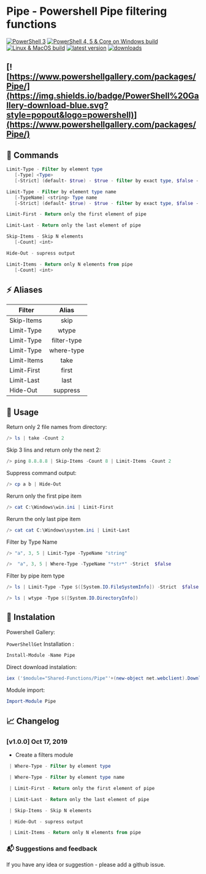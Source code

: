# Pipe - Powershell Pipe filtering functions

[![PowerShell 3](https://dev.azure.com/Stadub-Gh/PowershellScripts/_apis/build/status/SharedFunctions?branchName=master)](https://dev.azure.com/Stadub-Gh/PowershellScripts/_build/latest?definitionId=6&branchName=master)
[![PowerShell 4, 5 & Core on Windows build](https://ci.appveyor.com/api/projects/status/7nunpf138bmp7ogf/branch/master?svg=true)](https://ci.appveyor.com/project/stadub/powershellscripts-v9ncj/branch/master)
[![Linux & MacOS build](https://img.shields.io/travis/stadub/PowershellScripts/master.svg?label=linux/macos+build)](https://travis-ci.org/stadub/PowershellScripts)
[![latest version](https://img.shields.io/powershellgallery/v/Pipe.svg?label=latest+version)](https://www.powershellgallery.com/packages/Pipe/)
[![downloads](https://img.shields.io/powershellgallery/dt/Pipe.svg?label=downloads)](https://www.powershellgallery.com/packages/Pipe)
<!-- [Documentation](https://powershellscripts.readthedocs.io/en/latest/) -->
[![https://www.powershellgallery.com/packages/Pipe/](https://img.shields.io/badge/PowerShell%20Gallery-download-blue.svg?style=popout&logo=powershell)](https://www.powershellgallery.com/packages/Pipe/)
---------------------

<!-- ![ConsoleDemo](https://github.com/stadub/PowershellScripts/raw/master/Shared-Functions/Pipe/Assets/demo.gif) -->

## 📘 Commands

```powershell
Limit-Type - Filter by element type
   [-Type] <Type>
   [-Strict] (default- $true) - $true - filter by exact type, $false - any assigname type

Limit-Type - Filter by element type name
   [-TypeName] <string> Type name
   [-Strict] (default- $true) - $true - filter by exact type, $false - 'like' comparision used

```

```powershell
Limit-First - Return only the first element of pipe
```

```powershell
Limit-Last - Return only the last element of pipe
```

```powershell
Skip-Items - Skip N elements
   [-Count] <int>
```

```powershell
Hide-Out - supress output
```

```powershell
Limit-Items - Return only N elements from pipe
   [-Count] <int>
```

## ⚡ Aliases

| Filter        |  Alias      |
| --------------|:-----------:|
|  Skip-Items   | skip        |
|  Limit-Type   | wtype       |
|  Limit-Type   | filter-type |
|  Limit-Type   | where-type  |
|  Limit-Items  | take        |
|  Limit-First  | first       |
|  Limit-Last   | last        |
|  Hide-Out     | suppress    |

## 📃 Usage

Return only 2 file names from directory:

```powershell
/> ls | take -Count 2
```

Skip 3 lins and return only the next 2:

```powershell
/> ping 8.8.8.8 | Skip-Items -Count 8 | Limit-Items -Count 2
```

Suppress command output:

```powershell
/> cp a b | Hide-Out
```

Rerurn only the first pipe item

```powershell
/> cat C:\Windows\win.ini | Limit-First
```

Rerurn the only last pipe item

```powershell
/> cat cat C:\Windows\system.ini | Limit-Last
```

Filter by Type Name

```powershell
/> "a", 3, 5 | Limit-Type -TypeName "string"

/>  "a", 3, 5 | Where-Type -TypeName "*str*" -Strict  $false
```

Filter by pipe item type

```powershell
/> ls | Limit-Type -Type $([System.IO.FileSystemInfo]) -Strict  $false

/> ls | wtype -Type $([System.IO.DirectoryInfo])
```

## 🔨 Instalation

Powershell Gallery:

`PowerShellGet` Installation :

```powershell
Install-Module -Name Pipe
```

Direct download instalation:

```powershell
iex ('$module="Shared-Functions/Pipe"'+(new-object net.webclient).DownloadString('https://raw.githubusercontent.com/stadub/PowershellScripts/master/install.ps1'))
```

Module import:

```powershell
Import-Module Pipe
```

## 📈 Changelog

### [v1.0.0] Oct 17, 2019

* Create a filters module

```powershell
 | Where-Type - Filter by element type

 | Where-Type - Filter by element type name

 | Limit-First - Return only the first element of pipe

 | Limit-Last - Return only the last element of pipe

 | Skip-Items - Skip N elements

 | Hide-Out - supress output

 | Limit-Items - Return only N elements from pipe
```

### 📬 Suggestions and feedback

If you have any idea or suggestion - please add a github issue.

